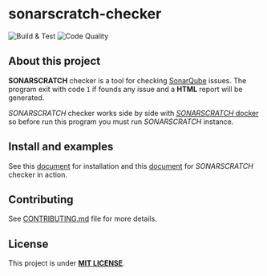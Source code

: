 # sonarscratch-checker

![Build & Test](https://github.com/tcdorg/sonarscratch-checker/workflows/Build%20%26%20Test/badge.svg)
![Code Quality](https://github.com/tcdorg/sonarscratch-checker/workflows/Code%20Quality/badge.svg)

## About this project

**SONARSCRATCH** checker is a tool for checking [SonarQube](https://www.sonarqube.org) issues.
The program exit with code `1` if founds any issue and a **HTML** report will be generated.

*SONARSCRATCH* checker works side by side with [*SONARSCRATCH* docker](https://github.com/tcdorg/sonarscratch-docker) so before run this program you must run *SONARSCRATCH* instance.

## Install and examples

See this [document](content/doc/How-Install.md) for installation and this [document](content/doc/How-works.md) for *SONARSCRATCH* checker in action.

## Contributing

See [CONTRIBUTING.md](CONTRIBUTING.md) file for more details.

## License

This project is under [**MIT LICENSE**](LICENSE.txt).
